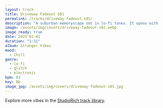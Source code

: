 ```yaml
---
layout: track
title: Driveway Fadeout S01
permalink: /tracks/driveway-fadeout-s01/
description: "A suburban memoryscape set in lo‑fi tones. It opens with the hum of a car fading into distance before echo loops and slowed drums settle into place. A ghost‑like melody rises in the bridge, dissolving into silence pulled down by tape drag. At just 1:31, it feels like the end of a scene — a fleeting cooldown where presence lingers longer than sound."
image: /assets/img/covers/driveway-fadeout-s01.webp
image_ready: true
date: 2025-01-01
duration: "1:31"
album: Stranger Vibes
mood:
  - Chill
genre:
  - lo-fi
  - glitch
  - electronic
bpm: 83
key: Bb
image_jpg: /assets/img/covers/driveway-fadeout-s01.jpg
---
```


Explore more vibes in the [StudioRich track library](/tracks/).

